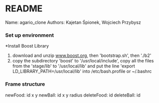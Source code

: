 # README #

Name: agario_clone
Authors: Kajetan Śpionek, Wojciech Przybysz

### Set up environment ###

*Install Boost Library

1) download and unzip www.boost.org, then 'bootstrap.sh', then './b2'
2) copy the subdirectory 'boost' to '/usr/local/include', copy all the files from the 'stage/lib' to '/usr/local/lib' and put the line 'export LD_LIBRARY_PATH=/usr/local/lib' into /etc/bash.profile or ~/.bashrc

### Frame structure ###
newFood: id x y 
newBall: id x y radius
deleteFood: id
deleteBall: id